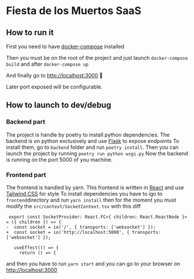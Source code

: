 # Fiesta de los Muertos SaaS

## How to run it

First you need to have [docker-compose](https://docs.docker.com/compose/) installed

Then you must be on the root of the project and just launch `docker-compose build` and after `docker-compose up`

And finally go to [http://localhost:3000]() 🎉

Later port exposed will be configurable.

## How to launch to dev/debug

### Backend part

The project is handle by poetry to install python dependencies.
The backend is on python exclusively and use [Flask](https://flask.palletsprojects.com/en/stable/) to expose endpoints
To install them, go to `backend` folder and run `poetry install`.
Then you can launch the project by running `poetry run python wsgi.py`
Now the backend is running on the port 5000 of you machine.

### Frontend part

The frontend is handled by yarn.
This frontend is written in [React](https://react.dev/) and use [Tailwind CSS](https://tailwindcss.com/) for style
To install dependencies you have to igo to `frontend`directory and run `yarn install`
then for the moment you must modify the `src/context/SocketContext.tsx` with this diff

```
 export const SocketProvider: React.FC<{ children: React.ReactNode }> = ({ children }) => {
-  const socket = io('/', { transports: ['websocket'] });
+  const socket = io('http://localhost:5000', { transports: ['websocket'] });

   useEffect(() => {
     return () => {
```

and then you have to run `yarn start` and you can go to your browser on [http://localhost:3000]()
